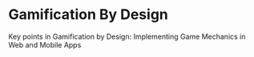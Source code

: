 # Gamification By Design

Key points in Gamification by Design: Implementing Game Mechanics in Web and Mobile Apps
